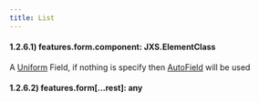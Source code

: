 ```yaml
---
title: List
---
```



#### 1.2.6.1) features.form.component: JXS.ElementClass

A [Uniform](https://github.com/vazco/uniforms) Field, if nothing is specify then [AutoField](https://github.com/vazco/uniforms/blob/master/API.md#autofield) will be used
    
#### 1.2.6.2) features.form[...rest\]: any




